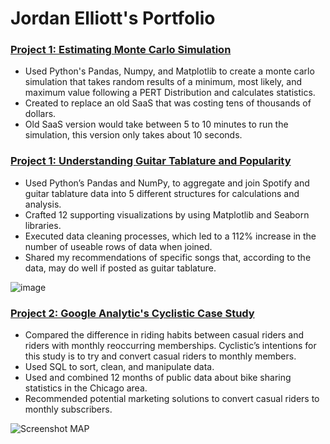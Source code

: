 # Jordan Elliott's Portfolio

### [Project 1: Estimating Monte Carlo Simulation](https://github.com/jordan-elliott21/Estimating-Monte-Carlo-Simulation/blob/main/Monte_Carlo.ipynb)
- Used Python's Pandas, Numpy, and Matplotlib to create a monte carlo simulation that takes random results of a minimum, most likely, and maximum value following a PERT Distribution and calculates statistics.
- Created to replace an old SaaS that was costing tens of thousands of dollars.
- Old SaaS version would take between 5 to 10 minutes to run the simulation, this version only takes about 10 seconds.


### [Project 1: Understanding Guitar Tablature and Popularity](https://github.com/jordan-elliott21/Guitar_Tablature_Project/blob/main/Guitar%20Spotify%20Project.ipynb)
- Used Python’s Pandas and NumPy, to aggregate and join Spotify and guitar tablature data into 5 different structures for calculations and analysis.
- Crafted 12 supporting visualizations by using Matplotlib and Seaborn libraries.
- Executed data cleaning processes, which led to a 112% increase in the number of useable rows of data when joined.
- Shared my recommendations of specific songs that, according to the data, may do well if posted as guitar tablature.
 
![image](https://user-images.githubusercontent.com/99245093/170218172-d3f57b01-4987-4011-b36f-76932a1d39d2.png)


### [Project 2: Google Analytic's Cyclistic Case Study](https://github.com/jordan-elliott21/Cyclistic-Case-Study/blob/main/README.md)
- Compared the difference in riding habits between casual riders and riders with monthly reoccurring memberships. Cyclistic’s intentions for this study is to try and convert casual riders to monthly members.
- Used SQL to sort, clean, and manipulate data.
- Used and combined 12 months of public data about bike sharing statistics in the Chicago area.
- Recommended potential marketing solutions to convert casual riders to monthly subscribers.

![Screenshot MAP](https://user-images.githubusercontent.com/99245093/152954776-9fe0023c-8275-491c-a910-77dec63d276a.png)
